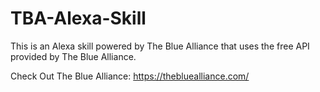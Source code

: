 # TBA-Alexa-Skill
This is an Alexa skill powered by The Blue Alliance that uses the free API provided by The Blue Alliance.

Check Out The Blue Alliance: https://thebluealliance.com/
